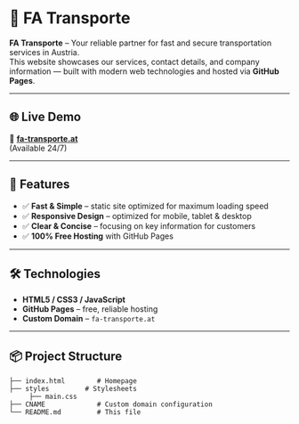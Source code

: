 # 🚛 FA Transporte

**FA Transporte** – Your reliable partner for fast and secure transportation services in Austria.  
This website showcases our services, contact details, and company information — built with modern web technologies and hosted via **GitHub Pages**.

---

## 🌐 Live Demo
🔗 **[fa-transporte.at](https://fa-transporte.at)**  
(Available 24/7)

---

## 📜 Features
- ✅ **Fast & Simple** – static site optimized for maximum loading speed  
- ✅ **Responsive Design** – optimized for mobile, tablet & desktop  
- ✅ **Clear & Concise** – focusing on key information for customers  
- ✅ **100% Free Hosting** with GitHub Pages

---

## 🛠️ Technologies
- **HTML5 / CSS3 / JavaScript**
- **GitHub Pages** – free, reliable hosting  
- **Custom Domain** – `fa-transporte.at`  

---

## 📦 Project Structure
```plaintext
├── index.html        # Homepage
├── styles         # Stylesheets
     ├── main.css
├── CNAME             # Custom domain configuration
└── README.md         # This file
